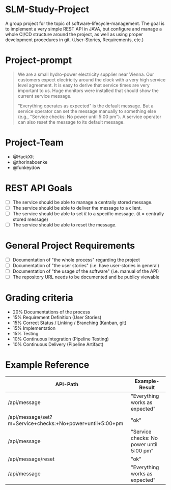 # SLM-Study-Project

A group project for the topic of software-lifecycle-management.
The goal is to implement a very simple REST API in JAVA, but configure and manage a whole CI/CD structure around the
project, as well as using proper development procedures in git. (User-Stories, Requirements, etc.)

# Project-prompt

> We are a small hydro-power electricity supplier near Vienna. Our customers expect electricity around the clock with a
> very high service level agreement. It is easy to derive that service times are very important to us. Huge monitors were
> installed that should show the current service message.
>
> "Everything operates as expected" is the default message. But a service operator can set the message manually to
> something else (e.g., "Service checks: No power until 5:00 pm"). A service operator can also reset the message to its
> default message.

# Project-Team

- @HackXIt
- @thorinaboenke
- @funkeydow

# REST API Goals

- [ ] The service should be able to manage a centrally stored message.
- [ ] The service should be able to deliver the message to a client.
- [ ] The service should be able to set _it_ to a specific message. (it = centrally stored message)
- [ ] The service should be able to reset the message.

# General Project Requirements

- [ ] Documentation of "the whole process" regarding the project
- [ ] Documentation of "the user stories" (i.e. have user-stories in general)
- [ ] Documentation of "the usage of the software" (i.e. manual of the API)
- [ ] The repository URL needs to be documented and be publicy viewable

# Grading criteria

- 20% Documentations of the process
- 15% Requirement Definition (User Stories)
- 15% Correct Status / Linking / Branching (Kanban, git)
- 15% Implementation
- 15% Testing
- 10% Continuous Integration (Pipeline Testing)
- 10% Continuous Delivery (Pipeline Artifact)

# Example Reference

| API-Path                                                  | Example-Result                           |
|-----------------------------------------------------------|------------------------------------------|
| /api/message                                              | "Everything works as expected"           |
| /api/message/set?m=Service+checks:+No+power+until+5:00+pm | "ok"                                     |
| /api/message                                              | "Service checks: No power until 5:00 pm" |
| /api/message/reset                                        | "ok"                                     |
| /api/message                                              | "Everything works as expected"           |


